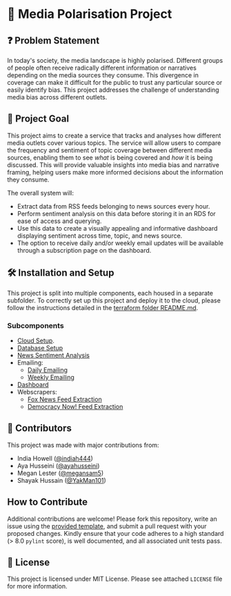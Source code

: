 # 📡 Media Polarisation Project

## ❓ Problem Statement

In today's society, the media landscape is highly polarised. Different groups of people often receive radically different information or narratives depending on the media sources they consume. This divergence in coverage can make it difficult for the public to trust any particular source or easily identify bias. This project addresses the challenge of understanding media bias across different outlets.

## 🎯 Project Goal

This project aims to create a service that tracks and analyses how different media outlets cover various topics. The service will allow users to compare the frequency and sentiment of topic coverage between different media sources, enabling them to see  _what_ is being covered and _how_ it is being discussed. This will provide valuable insights into media bias and narrative framing, helping users make more informed decisions about the information they consume.

The overall system will:

- Extract data from RSS feeds belonging to news sources every hour.
- Perform sentiment analysis on this data before storing it in an RDS for ease of access and querying.
- Use this data to create a visually appealing and informative dashboard displaying sentiment across time, topic, and news source.
- The option to receive daily and/or weekly email updates will be available through a subscription page on the dashboard.

## 🛠️ Installation and Setup

This project is split into multiple components, each housed in a separate subfolder. To correctly set up this project and deploy it to the cloud, please follow the instructions detailed in the [terraform folder README.md](./terraform/README.md).

### Subcomponents
- [Cloud Setup](./terraform/README.md).
- [Database Setup](./database/README.md)
- [News Sentiment Analysis](./news_sentiment_analyser/README.md)
- Emailing:
    - [Daily Emailing](./daily-emailing/README.md)
    - [Weekly Emailing](./weekly-emailing/README.md)
- [Dashboard](./dashboard/README.md)
- Webscrapers:
    - [Fox News Feed Extraction](./fox_news_scraper/README.md)
    - [Democracy Now! Feed Extraction](./democracy_now_scraper/README.md)


## 👥 Contributors

This project was made with major contributions from:

- India Howell ([@indiah444](https://github.com/indiah444))
- Aya Husseini ([@ayahusseini](https://github.com/ayahusseini))
- Megan Lester ([@megansam5](https://github.com/megansam5))
- Shayak Hussain ([@YakMan101](https://github.com/YakMan101))

## How to Contribute 
Additional contributions are welcome! Please fork this repository, write an issue using the [provided template](.github/ISSUE_TEMPLATE/user-story-issue-template.md), and submit a pull request with your proposed changes. Kindly ensure that your code adheres to a high standard (> 8.0 `pylint` score), is well documented, and all associated unit tests pass.

## 📜 License

This project is licensed under MIT License. Please see attached `LICENSE` file for more information.